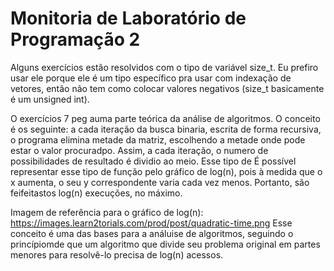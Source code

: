 # Monitoria de Laboratório de Programação 2

Alguns exercícios estão resolvidos com o tipo de variável size_t. Eu prefiro usar ele porque ele é um tipo específico pra usar com indexação de vetores, então não tem como colocar valores negativos (size_t basicamente é um unsigned int). 

O exercícios 7 peg auma parte teórica da análise de algoritmos. O conceito é os seguinte: a cada iteração da busca binaria, escrita de forma recursiva, o programa elimina metade da matriz, escolhendo a metade onde pode estar o valor procuradpo. Assim, a cada iteração, o numero de possibilidades de resultado é dividio ao meio. Esse tipo de É possível representar esse tipo de função pelo gráfico de log(n), pois à medida que o x aumenta, o seu y correspondente varia cada vez menos. Portanto, são feifeitastos log(n) execuções, no máximo.

Imagem de referência para o gráfico de log(n):
https://images.learn2torials.com/prod/post/quadratic-time.png
Esse conceito é uma das bases para a análuise de algoritmos, seguindo o princípiomde que um algoritmo que divide seu problema original em partes menores para resolvê-lo precisa de log(n) acessos.
